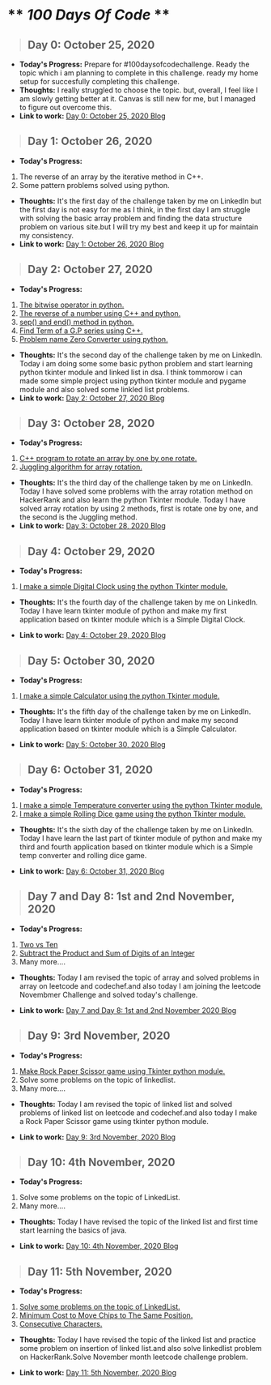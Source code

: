 # ** *100 Days Of Code* ** 


> ## **Day 0: October 25, 2020**        
* **Today's Progress:** Prepare for #100daysofcodechallenge. Ready the topic which i am planning to complete in this challenge. ready my home setup for succesfully completing this challenge. 
* **Thoughts:** I really struggled to choose the topic. but, overall, I feel like I am slowly getting better at it. Canvas is still new for me, but I managed to figure out overcome this.    
* **Link to work:** [Day 0: October 25, 2020 Blog](https://codewithbikram.blogspot.com/2020/10/ive-joined-100daysofcode-challenge-two.html)


> ## **Day 1: October 26, 2020**        
* **Today's Progress:**   
1. The reverse of an array by the iterative method in C++.    
2. Some pattern problems solved using python.     
* **Thoughts:** It's the first day of the challenge taken by me on LinkedIn but the first day is not easy for me as I think, in the first day I am struggle with solving the basic array problem and finding the data structure problem on various site.but I will try my best and keep it up for maintain my consistency.   
* **Link to work:** [Day 1: October 26, 2020 Blog](https://codewithbikram.blogspot.com/2020/10/day-1-26-october-2020.html)

> ## **Day 2: October 27, 2020**        
* **Today's Progress:** 
1. [The bitwise operator in python.](https://practice.geeksforgeeks.org/problems/bitwise-operators-python/0/?track=fork-python&batchId=119)  
2. [The reverse of a number using C++  and python.](https://www.codechef.com/problems/FLOW007)  
3. [sep() and end() method in python.](https://practice.geeksforgeeks.org/problems/sep-and-end-in-print/0/?track=fork-python&batchId=119)  
4. [Find Term of a G.P series using C++.](https://practice.geeksforgeeks.org/problems/series-gp4646/1)  
5. [Problem name  Zero Converter using python.](https://practice.geeksforgeeks.org/problems/zero-converter-python/1)  
* **Thoughts:** It's the second day of the challenge taken by me on LinkedIn. Today i am doing some some basic python problem and start learning python tkinter module and linked list in dsa. I think tommorow i can made some simple project using python tkinter module and pygame module and also solved some linkled list problems.   
* **Link to work:** [Day 2: October 27, 2020 Blog](https://codewithbikram.blogspot.com/2020/10/day-2-27-october-2020.html)

> ## **Day 3: October 28, 2020**         
* **Today's Progress:**    
1. [C++ program to rotate an array by one by one rotate.](https://www.hackerrank.com/challenges/array-left-rotation/problem)    
2. [Juggling algorithm for array rotation.](https://www.hackerrank.com/challenges/array-left-rotation/problem)     

* **Thoughts:** It's the third day of the challenge taken by me on LinkedIn. Today I have solved some problems with the array rotation method on HackerRank and also learn the python Tkinter module. Today I have solved array rotation by using 2 methods, first is rotate one by one, and the second is the Juggling method.   
* **Link to work:** [Day 3: October 28, 2020 Blog](https://codewithbikram.blogspot.com/2020/10/day-3-28-october-2020-100daysofcode-its.html)

> ## **Day 4: October 29, 2020**          
* **Today's Progress:**      
1. [I make a simple Digital Clock using the python Tkinter module.](https://github.com/IamBikramPurkait/100DaysofCode/tree/main/Day%204)      
    

* **Thoughts:** It's the fourth day of the challenge taken by me on LinkedIn. Today I have learn tkinter module of python and make my first application based on tkinter module which is a Simple Digital Clock.     
   
* **Link to work:** [Day 4: October 29, 2020 Blog](https://codewithbikram.blogspot.com/2020/10/day-4-29-october-2020.html)

> ## **Day 5: October 30, 2020**          
* **Today's Progress:**      
1. [I make a simple Calculator using the python Tkinter module.](https://github.com/IamBikramPurkait/100DaysofCode/tree/main/Day%205)      
    

* **Thoughts:** It's the fifth day of the challenge taken by me on LinkedIn. Today I have learn tkinter module of python and make my second application based on tkinter module which is a Simple Calculator.    
   
* **Link to work:** [Day 5: October 30, 2020 Blog](https://codewithbikram.blogspot.com/2020/10/day-5-30-october-2020.html)

> ## **Day 6: October 31, 2020**             
* **Today's Progress:**         
1. [I make a simple Temperature converter using the python Tkinter module.](https://github.com/IamBikramPurkait/100DaysofCode/tree/main/Day%206/Temparature%20Converter)     
2. [I make a simple Rolling Dice game using the python Tkinter module.](https://github.com/IamBikramPurkait/100DaysofCode/tree/main/Day%206/Rolling%20Dice)    
    

* **Thoughts:** It's the sixth day of the challenge taken by me on LinkedIn. Today I have learn the last part of tkinter module of python and make my third and fourth application based on tkinter module which is a Simple temp converter and rolling dice game.     
   
* **Link to work:** [Day 6: October 31, 2020 Blog](https://codewithbikram.blogspot.com/2020/10/day-6-31-october-2020.html)    

 
> ## **Day 7 and Day 8: 1st and 2nd November, 2020**            
* **Today's Progress:**        
1. [Two vs Ten](https://www.codechef.com/problems/TWOVSTEN)         
2. [Subtract the Product and Sum of Digits of an Integer](https://leetcode.com/problems/subtract-the-product-and-sum-of-digits-of-an-integer)      
3. Many more....       
    

* **Thoughts:** Today I am revised the topic of array and solved problems in array on leetcode and codechef.and also today I am joining the leetcode Novembmer Challenge and solved today's challenge.          
   
* **Link to work:** [Day 7 and Day 8: 1st and 2nd November 2020 Blog](https://codewithbikram.blogspot.com/2020/11/day-7-and-day-8-31-october-and-1st.html)
  
> ## **Day 9: 3rd November, 2020**             
* **Today's Progress:**          
1. [Make Rock Paper Scissor game using Tkinter python module.](https://github.com/IamBikramPurkait/100DaysofCode/blob/main/Day%209/Rock-Paper-Scissor%20Game/main.py)         
2. Solve some problems on the topic of linkedlist.        
3. Many more....         
    

* **Thoughts:** Today I am revised the topic of linked list and solved problems of linked list on leetcode and codechef.and also today I make a Rock Paper Scissor game using tkinter python module.                
   
* **Link to work:** [Day 9: 3rd November, 2020 Blog](https://codewithbikram.blogspot.com/2020/11/day-9-3rd-november-2020.html)      

> ## **Day 10: 4th November, 2020**             
* **Today's Progress:**                
1. Solve some problems on the topic of LinkedList.         
2. Many more....          
    

* **Thoughts:** Today I have revised the topic of the linked list and first time start learning the basics of java.                      
   
* **Link to work:** [Day 10: 4th November, 2020 Blog](https://codewithbikram.blogspot.com/2020/11/day-10-4th-november-2020.html)   


> ## **Day 11: 5th November, 2020**             
* **Today's Progress:**                
1. [Solve some problems on the topic of LinkedList.](https://www.hackerrank.com/challenges/insert-a-node-at-the-tail-of-a-linked-list/problem?h_r=profile)          
2. [Minimum Cost to Move Chips to The Same Position.](https://leetcode.com/explore/challenge/card/november-leetcoding-challenge/564/week-1-november-1st-november-7th/3520/)   
3. [Consecutive Characters.](https://leetcode.com/explore/challenge/card/november-leetcoding-challenge/564/week-1-november-1st-november-7th/3518/)    
    

* **Thoughts:** Today I have revised the topic of the linked list and practice some problem on insertion of linked list.and also solve linkedlist problem on HackerRank.Solve November month leetcode challenge problem.                     
   
* **Link to work:** [Day 11: 5th November, 2020 Blog](https://codewithbikram.blogspot.com/2020/11/day-11-5th-november-2020.html)      
